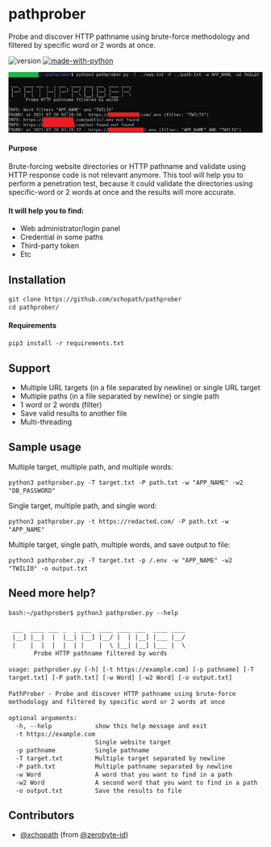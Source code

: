 # pathprober
Probe and discover HTTP pathname using brute-force methodology and filtered by specific word or 2 words at once.

![version](https://img.shields.io/badge/version-0.3+dev-blue)
[![made-with-python](https://img.shields.io/badge/Made%20with-Python-1f425f.svg)](https://www.python.org/)


![pathprober-sample](https://raw.githubusercontent.com/xchopath/pathprober/master/sample.jpg)

#### Purpose
Brute-forcing website directories or HTTP pathname and validate using HTTP response code is not relevant anymore. This tool will help you to perform a penetration test, because it could validate the directories using specific-word or 2 words at once and the results will more accurate.

#### It will help you to find:
- Web administrator/login panel
- Credential in some paths
- Third-party token
- Etc


## Installation
```
git clone https://github.com/xchopath/pathprober
cd pathprober/
```

#### Requirements
```
pip3 install -r requirements.txt
```


## Support
- Multiple URL targets (in a file separated by newline) or single URL target
- Multiple paths (in a file separated by newline) or single path
- 1 word or 2 words (filter)
- Save valid results to another file
- Multi-threading


## Sample usage
Multiple target, multiple path, and multiple words:
```
python3 pathprober.py -T target.txt -P path.txt -w "APP_NAME" -w2 "DB_PASSWORD"
```

Single target, multiple path, and single word:
```
python3 pathprober.py -t https://redacted.com/ -P path.txt -w "APP_NAME"
```

Multiple target, single path, multiple words, and save output to file:
```
python3 pathprober.py -T target.txt -p /.env -w "APP_NAME" -w2 "TWILIO" -o output.txt
```


## Need more help?
```
bash:~/pathprober$ python3 pathprober.py --help

 ___  ____ ___ _  _ ___  ____ ____ ___  ____ ____
 |__] |__|  |  |__| |__] |__/ |  | |__] |___ |__/
 |    |  |  |  |  | |    |  \ |__| |__] |___ |  \
       Probe HTTP pathname filtered by words

usage: pathprober.py [-h] [-t https://example.com] [-p pathname] [-T target.txt] [-P path.txt] [-w Word] [-w2 Word] [-o output.txt]

PathProber - Probe and discover HTTP pathname using brute-force methodology and filtered by specific word or 2 words at once

optional arguments:
  -h, --help            show this help message and exit
  -t https://example.com
                        Single website target
  -p pathname           Single pathname
  -T target.txt         Multiple target separated by newline
  -P path.txt           Multiple pathname separated by newline
  -w Word               A word that you want to find in a path
  -w2 Word              A second word that you want to find in a path
  -o output.txt         Save the results to file
```


## Contributors
- [@xchopath](https://github.com/xchopath) (from [@zerobyte-id](https://github.com/zerobyte-id))
